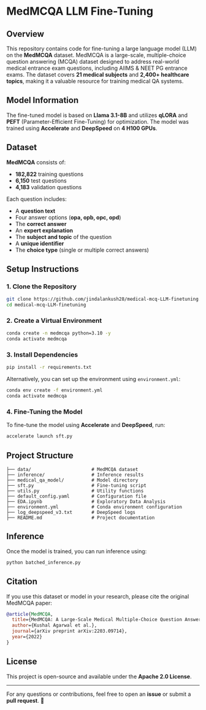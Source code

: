 # MedMCQA LLM Fine-Tuning

## Overview
This repository contains code for fine-tuning a large language model (LLM) on the **MedMCQA** dataset. MedMCQA is a large-scale, multiple-choice question answering (MCQA) dataset designed to address real-world medical entrance exam questions, including AIIMS & NEET PG entrance exams. The dataset covers **21 medical subjects** and **2,400+ healthcare topics**, making it a valuable resource for training medical QA systems.

## Model Information
The fine-tuned model is based on **Llama 3.1-8B** and utilizes **qLORA** and **PEFT** (Parameter-Efficient Fine-Tuning) for optimization. The model was trained using **Accelerate** and **DeepSpeed** on **4 H100 GPUs**.

## Dataset
**MedMCQA** consists of:
- **182,822** training questions
- **6,150** test questions
- **4,183** validation questions

Each question includes:
- A **question text**
- Four answer options (**opa, opb, opc, opd**)
- The **correct answer**
- An **expert explanation**
- The **subject and topic** of the question
- A **unique identifier**
- The **choice type** (single or multiple correct answers)

## Setup Instructions
### 1. Clone the Repository
```bash
git clone https://github.com/jindalankush28/medical-mcq-LLM-finetuning.git
cd medical-mcq-LLM-finetuning
```

### 2. Create a Virtual Environment
```bash
conda create -n medmcqa python=3.10 -y
conda activate medmcqa
```

### 3. Install Dependencies
```bash
pip install -r requirements.txt
```
Alternatively, you can set up the environment using `environment.yml`:
```bash
conda env create -f environment.yml
conda activate medmcqa
```

### 4. Fine-Tuning the Model
To fine-tune the model using **Accelerate** and **DeepSpeed**, run:
```bash
accelerate launch sft.py
```

## Project Structure
```
├── data/                      # MedMCQA dataset
├── inference/                 # Inference results
├── medical_qa_model/          # Model directory
├── sft.py                     # Fine-tuning script
├── utils.py                   # Utility functions
├── default_config.yaml        # Configuration file
├── EDA.ipynb                  # Exploratory Data Analysis
├── environment.yml            # Conda environment configuration
├── log_deepspeed_v3.txt       # DeepSpeed logs
├── README.md                  # Project documentation
```

## Inference
Once the model is trained, you can run inference using:
```bash
python batched_inference.py
```

## Citation
If you use this dataset or model in your research, please cite the original MedMCQA paper:
```bibtex
@article{MedMCQA,
  title={MedMCQA: A Large-Scale Medical Multiple-Choice Question Answering Dataset},
  author={Kushal Agarwal et al.},
  journal={arXiv preprint arXiv:2203.09714},
  year={2022}
}
```

## License
This project is open-source and available under the **Apache 2.0 License**.

---
For any questions or contributions, feel free to open an **issue** or submit a **pull request**. 🚀

